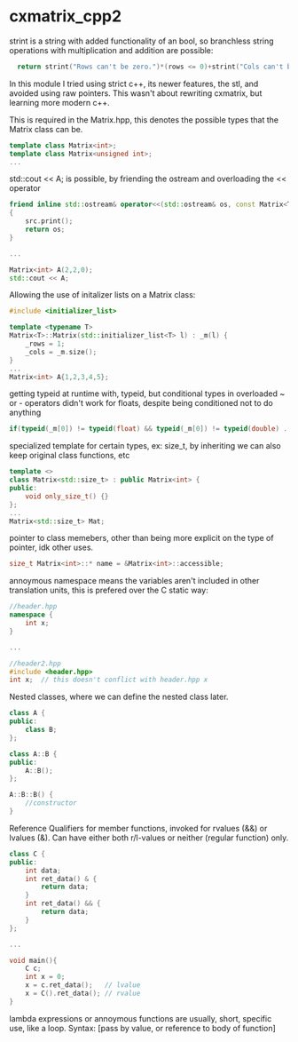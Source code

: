 # cxmatrix_cpp2

strint is a string with added functionality of an bool, so branchless string operations with multiplication and addition are possible:
  ````c++
    return strint("Rows can't be zero.")*(rows <= 0)+strint("Cols can't be zero.")*(cols <= 0);
  ````

In this module I tried using strict c++, its newer features, the stl, and avoided using raw pointers. This wasn't about rewriting cxmatrix, but learning more modern c++.


This is required in the Matrix.hpp, this denotes the possible types that the Matrix class can be.
````c++
template class Matrix<int>;
template class Matrix<unsigned int>;
...
````

std::cout << A; is possible, by friending the ostream and overloading the << operator
````c++
friend inline std::ostream& operator<<(std::ostream& os, const Matrix<T>& src)
{
	src.print();
	return os;
}

...

Matrix<int> A(2,2,0);
std::cout << A;
````

Allowing the use of initalizer lists on a Matrix class:
````c++
#include <initializer_list>

template <typename T>
Matrix<T>::Matrix(std::initializer_list<T> l) : _m(l) {
	_rows = 1;
	_cols = _m.size();
}
...
Matrix<int> A{1,2,3,4,5};
````

getting typeid at runtime with, typeid, but conditional types in overloaded ~ or - operators didn't work for floats, despite being conditioned not to do anything

````c++
if(typeid(_m[0]) != typeid(float) && typeid(_m[0]) != typeid(double) ...)
````

specialized template for certain types, ex: size_t, by inheriting we can also keep original class functions, etc
````c++
template <>
class Matrix<std::size_t> : public Matrix<int> {
public:
	void only_size_t() {}
};
...
Matrix<std::size_t> Mat;
````

pointer to class memebers, other than being more explicit on the type of pointer, idk other uses.
````c++
size_t Matrix<int>::* name = &Matrix<int>::accessible;
````

annoymous namespace means the variables aren't included in other translation units, this is prefered over the C static way:
````c++
//header.hpp
namespace {
	int x;
}

...

//header2.hpp
#include <header.hpp>
int x;	// this doesn't conflict with header.hpp x
````
Nested classes, where we can define the nested class later.
````c++
class A {
public:
	class B;
};

class A::B {
public:
	A::B();
};

A::B::B() {
	//constructor
}
````
Reference Qualifiers for member functions, invoked for rvalues (&&) or lvalues (&). Can have either both r/l-values or neither (regular function) only.
````c++
class C {
public:
	int data;
	int ret_data() & {
		return data;
	}
	int ret_data() && {
		return data;
	}
};

...

void main(){
	C c;
	int x = 0;
	x = c.ret_data();	// lvalue
	x = C().ret_data();	// rvalue
}
````

lambda expressions or annoymous functions are usually, short, specific use, like a loop. Syntax: [pass by value, or reference to body of function]<template>(function parameters) -> return type {function body}(invokes function);
````c++
int n  = 5;
auto a = [&n]<typename T>(const T val) -> T{ return val*n*5;}(3);	//returns 75
...
````

3-way comparison operator (<=>) returns negative, positive, or zero based on operands, auto keyword should be used:
````c++
int a = 2;
int b = 3;

auto result = a <=> b;

if(result < 0){
	std::cout << "less";
}
else if(result == 0){
	std::cout << "equal";
}
else if(reuslt > 0){
	std::cout << "greater";
}
//prints "less"
````

initilization in a ranged base for loop:
````c++
for(std::vector<int> v{1,2,3}; auto& i : v){
	std::cout << i;	//prints 123
}
````

import, export, module: C++ std has to be latest (23/experimental), and "Scan Sources for Module Dependencies" has to be set to Yes, and the file extenstion has to be .ixx in VSC.
Benefits are faster compile times, and less source files since declarations aren't required in seperate header files. Not everything has to be included in the module. Include guards are not required.
````c++
//mod1.ixx
export module mod1;
int not_exported_func(){ return 23;}
export int func_from_mod1(){
	return 12;
}
````
...
````c++
//main.cpp
import mod1;
import <iostream>;

int main(){
	std::cout << func_from_mod1();	//prints out 12
	not_exported_func();	// error: id not found
	return 0;
}
````
declare global variables extern in hpp file and declare again in cpp file
````c++
//file.hpp
extern int gv;
````
````c++
//file.cpp
int gv;
````

to add a description to a function /* describe ur function */ when the function is brought up in an IDE like vs, .hpp comment seems to overwrite .cpp comment:
````c++
/* description */
int func();
````
to support chaining in your classes, the member function should return invoking object (this):
````c++
class A {
public:
	A& some(){
		return *this;
	}
}
A a.some().some();
````
move assignment, move constructor, copy assignment, copy constructor: syntax, how they operate, and how to invoke them.
````c++
class A {
public:
	//C
	A() {}
	//MA
	A& operator=(A&& other) {
		/*check if other is this, if other is nullptr,
		assign this to other, then other to nullptr*/
	}
	//CA
	A& operator=(const A& other) {
		/*check if other is this, if other is nullptr
		* if this is null allocate memory
		* copy values into data elements
		*/
	}
	//MC
	A(A&& other) {
		/*check if other is nullptr,
		* then point this to other
		* then other to nullptr
		*/
	}
	//CC
	A(const A& other) {
		/*check if other is nullptr
		* since its a constructor: allocate memory,
		* copy values into data elements
		*/
	}
};
#include <vector>
int main() {
	A a();	//C
	A b(a);	//C, CC
	a = b; //CA
	a = std::move(b); //MA
	std::vector<A> vec(A()) // C -> MC
	return 0;
}
````
With a Singleton class, the static instance should be defined in the .cpp file, otherwise you'll get a linker error from including multiple instances when including it in the .hpp file:
````c++
//.hpp file
class Singleton{
private:
	Singleton() = default;
	~Singleton() = default;
public:
	Singleton(const Singleton&) = delete;
	Singleton& operator=(const Singleton&) = delete;
	static Singleton* instance(){
		if(nullptr == instance) return instance = new Singleton;
		return instance;
	}
}

//.cpp file
Singleton* Singleton::instance = nullptr;
...
````
inheritance with access modifiers: B is a subtype of A, and within B we have access to public and protected data members of A, outside of B we only have access to the public one. B never has access to A's private data members(unless B is a friend of A). Changing the inheritance access modifier shifts the modifiers 1.public -> 2.protected -> 3.private. If public then they all stay the same, if private then they're all private. If protected then public goes to protected.
````c++
class A {
private:
	int x;
protected:
	int y;
public:
	int z;
	A() : x(0), y(1), z(2) {
		A::x = -1;
		A::A::A::A::A::x = -2;	//unusal but it works
	}

	int retX() const { return x; }
	int retY() const { return y; }

};

class B : public A {
public:
	B() {
		/*B::A::x = 0;	// all the same, and all access violations
		B::x = 0;
		x = 0;*/

		y = 4;
		z = 3;
	}
};
````

with inheritance, a calling function that uses the base class in the parameter is able to take derived classes as a value. It'll act as the base class. Derived classes cannot take base or classes before in ther chain hierarchy as a value in the parameter. Here: B inherits A, B is a subclass of A, etc.
````c++
void takes_a(A* a) {
	a->say();
	return;
}

void takes_b(B* b) {
	b->say();
	return;
}

int main() {
	A a;
	A* Ap = new A;
	A* Ab = new B;
	B b;
	B* Bp = new B;

	//prints out // A A B A B A A
	takes_a(&a);
	takes_a(&b);
	takes_b(&b);
	takes_a(Bp);
	takes_b(Bp);
	takes_a(Ap);
	takes_a(Ab);
}
````
With the above classes, when A's function say() is virtual, then takes_a(&b) will call B's say() instead of A's even though the parameter is type A, it will invoke the derived classes function (if it exists, otherwise it'll use the Base Class).
````c++
class A {
public:
	A() : a_x(0) {}
	~A() {}
	int a_x;
	virtual void say() {
		std::cout << "A\n";
	}
};

class B : public A {
public:
	B() : b_x(1) {}
	int b_x;

	void say() {
		std::cout << "B\n";
	}
};

int main() {
	A a;
	A* Ap = new A;
	A* Ab = new B;

	B b;
	B* Bp = new B;

	takes_a(&a);	//a
	takes_a(&b);	//b
	takes_b(&b);	//b
	takes_a(Bp);	//b
	takes_b(Bp);	//b
	takes_a(Ap);	//a
	takes_a(Ab);	//b
} // A B B B B A B
````

When a derived class (B) is created on the heap, the base classes destructor should be set to virtual, so the derived class is able to invoke the destructor on the base class. When class B is created on the stack, when it goes out of scope, it'll invoke the base destructor virtual or not.
````c++
class A {
public:
	A() { std::cout << "AC\n"; }
	virtual ~A() { std::cout << "AD\n"; }
};

class B : public A {
public:
	B() : b_x(1) { std::cout << "BC\n"; }
	~B() { std::cout << "BD\n"; }
};

int main(){
	B b; //this will go out of scope and call the destructor on A regardless if its virtual: AC,BC,BD,AD
	A *ab = new B; // AC BC,
	delete ab;	// now: BD AD
}
````
